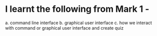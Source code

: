# I learnt the following from Mark 1 -
a. command line interface
b. graphical user interface
c. how we interact with command or graphical user interface and create quiz
